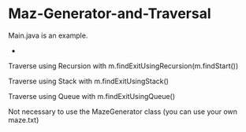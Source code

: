 # Maz-Generator-and-Traversal

Main.java is an example. 

-
Traverse using Recursion with m.findExitUsingRecursion(m.findStart())

Traverse using Stack with m.findExitUsingStack()

Traverse using Queue with m.findExitUsingQueue()

Not necessary to use the MazeGenerator class (you can use your own maze.txt)
